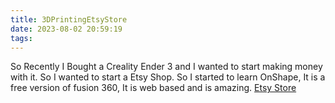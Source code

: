 ```yaml
---
title: 3DPrintingEtsyStore
date: 2023-08-02 20:59:19
tags:
---
```

So Recently I Bought a Creality Ender 3 and I wanted to start making money with it. So I wanted to start a Etsy Shop. So I started to learn OnShape, It is a free version of fusion 360, It is web based and is amazing.
[Etsy Store](https://www.etsy.com/shop/JudeMakesThings/edit?ref=seller-platform-mcnav)

